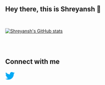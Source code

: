 ## Hey there, this is Shreyansh 👋

<br/>

[![Shreyansh's GitHub stats](https://github-readme-stats.vercel.app/api?username=Shreyanshdot&show_icons=true)](https://github.com/Shreyanshdot/)

</br>

<br/>

## Connect with me

[<img align="left" alt="Shreyanshdot-twitter" width="30px" height="30px" src="./icons/twitter.png" />](https://twitter.com/_shreyansh__)
</br>
